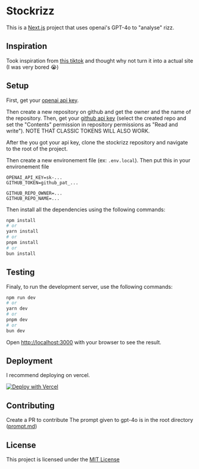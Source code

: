 # Stockrizz

This is a [Next.js](https://nextjs.org/) project that uses openai's GPT-4o to "analyse" rizz.

## Inspiration

Took inspiration from [this tiktok](https://vm.tiktok.com/ZMrBfDyP9/) and thought why not turn it into a actual site (I was very bored 😭)

## Setup

First, get your [openai api key](https://platform.openai.com/api-keys).

Then create a new repository on github and get the owner and the name of the repository.
Then, get your [github api key](https://github.com/settings/tokens?type=beta) (select the created repo and set the "Contents" permission in repository permissions as "Read and write"). NOTE THAT CLASSIC TOKENS WILL ALSO WORK.

After the you got your api key, clone the stockrizz repository and navigate to the root of the project.

Then create a new environement file (ex: `.env.local`).
Then put this in your environement file

```env
OPENAI_API_KEY=sk-...
GITHUB_TOKEN=github_pat_...

GITHUB_REPO_OWNER=...
GITHUB_REPO_NAME=...
```

Then install all the dependencies using the following commands:

```bash
npm install
# or
yarn install
# or
pnpm install
# or
bun install
```

## Testing

Finaly, to run the development server, use the following commands:

```bash
npm run dev
# or
yarn dev
# or
pnpm dev
# or
bun dev
```

Open [http://localhost:3000](http://localhost:3000) with your browser to see the result.

## Deployment
I recommend deploying on vercel. 

[![Deploy with Vercel](https://vercel.com/button)](https://vercel.com/new/clone?repository-url=https%3A%2F%2Fgithub.com%2Fnotpoiu%2Fstockrizz.git&env=OPENAI_API_KEY,GITHUB_TOKEN,GITHUB_REPO_OWNER,GITHUB_REPO_NAME)
## Contributing

Create a PR to contribute
The prompt given to gpt-4o is in the root directory ([prompt.md](prompt.md))

## License
This project is licensed under the [MIT License](LICENSE.md)
